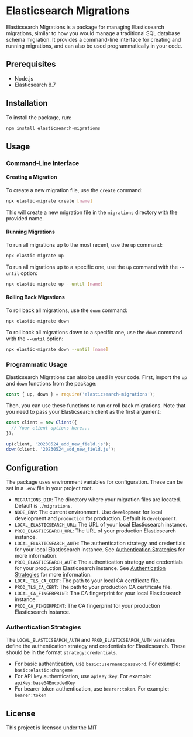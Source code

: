 # Elasticsearch Migrations

Elasticsearch Migrations is a package for managing Elasticsearch migrations, similar to how you would manage a traditional SQL database schema migration. It provides a command-line interface for creating and running migrations, and can also be used programmatically in your code.

## Prerequisites

- Node.js
- Elasticsearch 8.7

## Installation

To install the package, run:

```bash
npm install elasticsearch-migrations
```

## Usage

### Command-Line Interface

#### Creating a Migration

To create a new migration file, use the `create` command:

```bash
npx elastic-migrate create [name]
```

This will create a new migration file in the `migrations` directory with the provided name.

#### Running Migrations

To run all migrations up to the most recent, use the `up` command:

```bash
npx elastic-migrate up
```

To run all migrations up to a specific one, use the `up` command with the `--until` option:

```bash
npx elastic-migrate up --until [name]
```

#### Rolling Back Migrations

To roll back all migrations, use the `down` command:

```bash
npx elastic-migrate down
```

To roll back all migrations down to a specific one, use the `down` command with the `--until` option:

```bash
npx elastic-migrate down --until [name]
```

### Programmatic Usage

Elasticsearch Migrations can also be used in your code. First, import the `up` and `down` functions from the package:

```javascript
const { up, down } = require('elasticsearch-migrations');
```

Then, you can use these functions to run or roll back migrations. Note that you need to pass your Elasticsearch client as the first argument:

```javascript
const client = new Client({
  // Your client options here...
});

up(client, '20230524_add_new_field.js');
down(client, '20230524_add_new_field.js');
```

## Configuration

The package uses environment variables for configuration. These can be set in a `.env` file in your project root.
- `MIGRATIONS_DIR`: The directory where your migration files are located. Default is `./migrations`.
- `NODE_ENV`: The current environment. Use `development` for local development and `production` for production. Default is `development`.
- `LOCAL_ELASTICSEARCH_URL`: The URL of your local Elasticsearch instance.
- `PROD_ELASTICSEARCH_URL`: The URL of your production Elasticsearch instance.
- `LOCAL_ELASTICSEARCH_AUTH`: The authentication strategy and credentials for your local Elasticsearch instance. See [Authentication Strategies](#authentication-strategies) for more information.
- `PROD_ELASTICSEARCH_AUTH`: The authentication strategy and credentials for your production Elasticsearch instance. See [Authentication Strategies](#authentication-strategies) for more information.
- `LOCAL_TLS_CA_CERT`: The path to your local CA certificate file.
- `PROD_TLS_CA_CERT`: The path to your production CA certificate file.
- `LOCAL_CA_FINGERPRINT`: The CA fingerprint for your local Elasticsearch instance.
- `PROD_CA_FINGERPRINT`: The CA fingerprint for your production Elasticsearch instance.

### Authentication Strategies

The `LOCAL_ELASTICSEARCH_AUTH` and `PROD_ELASTICSEARCH_AUTH` variables define the authentication strategy and credentials for Elasticsearch. These should be in the format `strategy:credentials`.

- For basic authentication, use `basic:username:password`. For example: `basic:elastic:changeme`
- For API key authentication, use `apiKey:key`. For example: `apiKey:base64EncodedKey`
- For bearer token authentication, use `bearer:token`. For example: `bearer:token`

## License

This project is licensed under the MIT
